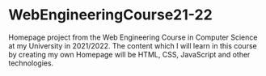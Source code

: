 # WebEngineeringCourse21-22
Homepage project from the Web Engineering Course in Computer Science at my University in 2021/2022. 
The content which I will learn in this course by creating my own Homepage will be HTML, CSS, JavaScript and other technologies. 
